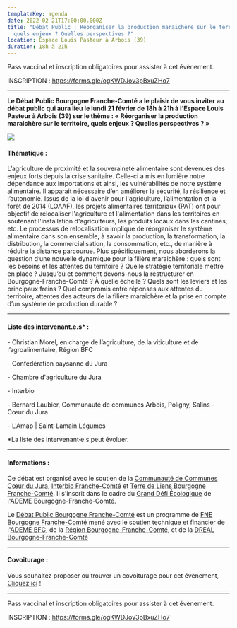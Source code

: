 ```yaml
---
templateKey: agenda
date: 2022-02-21T17:00:00.000Z
title: "Débat Public : Réorganiser la production maraichère sur le territoire,
  quels enjeux ? Quelles perspectives ?"
location: Espace Louis Pasteur à Arbois (39)
duration: 18h à 21h
---
```

<!--StartFragment-->

Pass vaccinal et inscription obligatoires pour assister à cet évènement.

INSCRIPTION : <https://forms.gle/ogKWDJov3pBxuZHo7>

- - -

**Le Débat Public Bourgogne Franche-Comté a le plaisir de vous inviter au débat public qui aura lieu le lundi 21 février de 18h à 21h à l’Espace Louis Pasteur à Arbois (39) sur le thème : « Réorganiser la production maraichère sur le territoire, quels enjeux ? Quelles perspectives ? »**

![](/img/2022_affiche-dp-bfc_reloc_400px.png#img-center)

#### Thématique :

L’agriculture de proximité et la souveraineté alimentaire sont devenues des enjeux forts depuis la crise sanitaire. Celle-ci a mis en lumière notre dépendance aux importations et ainsi, les vulnérabilités de notre système alimentaire. Il apparait nécessaire d’en améliorer la sécurité, la résilience et l’autonomie. Issus de la loi d'avenir pour l'agriculture, l’alimentation et la forêt de 2014 (LOAAF), les projets alimentaires territoriaux (PAT) ont pour objectif de relocaliser l'agriculture et l'alimentation dans les territoires en soutenant l'installation d'agriculteurs, les produits locaux dans les cantines, etc. Le processus de relocalisation implique de réorganiser le système alimentaire dans son ensemble, à savoir la production, la transformation, la distribution, la commercialisation, la consommation, etc., de manière à réduire la distance parcourue. Plus spécifiquement, nous aborderons la question d’une nouvelle dynamique pour la filière maraichère : quels sont les besoins et les attentes du territoire ? Quelle stratégie territoriale mettre en place ? Jusqu’où et comment devons-nous la restructurer en Bourgogne-Franche-Comté ? À quelle échelle ? Quels sont les leviers et les principaux freins ? Quel compromis entre réponses aux attentes du territoire, attentes des acteurs de la filière maraichère et la prise en compte d’un système de production durable ?

- - -

#### Liste des intervenant.e.s* :

\- Christian Morel, en charge de l’agriculture, de la viticulture et de l’agroalimentaire, Région BFC

\- Confédération paysanne du Jura

\- Chambre d'agriculture du Jura

\- Interbio

\- Bernard Laubier, Communauté de communes Arbois, Poligny, Salins - Cœur du Jura

\- L'Amap | Saint-Lamain Légumes

\*La liste des intervenant·e·s peut évoluer.

- - -

#### Informations :

Ce débat est organisé avec le soutien de la [Communauté de Communes Cœur du Jura](https://www.cc-coeurdujura.fr/), [Interbio Franche-Comté](https://www.interbio-franche-comte.com/index.php) et [Terre de Liens Bourgogne Franche-Comté](https://www.facebook.com/terredeliens.bfc). Il s'inscrit dans le cadre du [Grand Défi Écologique](https://www.legranddefiecologique.ademe.fr/) de l'ADEME Bourgogne-Franche-Comté.

Le [Débat Public Bourgogne Franche-Comté](https://www.fne-bfc.fr/nos-actions/programmes/d%C3%A9bat-public/) est un programme de [FNE Bourgogne Franche-Comté](https://www.fne-bfc.fr/) mené avec le soutien technique et financier de l'[ADEME BFC](https://bourgogne-franche-comte.ademe.fr/), de la [Région Bourgogne-Franche-Comté](https://www.bourgognefranchecomte.fr/), et de la [DREAL Bourgogne-Franche-Comté](http://www.bourgogne-franche-comte.developpement-durable.gouv.fr/)

- - -

#### Covoiturage :

Vous souhaitez proposer ou trouver un covoiturage pour cet évènement, [Cliquez ici](https://covievent.org/covoiturage/debat-public-reimplanter-la-production-maraichere-sur-le-territoire/256b187e82eca6292f03a96057f311fc) ! 

- - -

Pass vaccinal et inscription obligatoires pour assister à cet évènement.

INSCRIPTION : <https://forms.gle/ogKWDJov3pBxuZHo7>